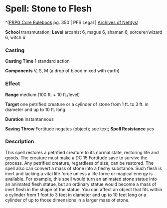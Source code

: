 # Spell: Stone to Flesh

^([PRPG Core Rulebook][ss-stone-to-flesh] pg. 350 | PFS Legal | [Archives of Nehtys][sn-stone-to-flesh])

**School** transmutation; **Level** arcanist 6, magus 6, shaman 6, sorcerer/wizard 6, witch 6

### Casting

**Casting Time** 1 standard action  

**Components** V, S, M (a drop of blood mixed with earth)

### Effect

**Range** medium (100 ft. + 10 ft./level)  

**Target** one petrified creature or a cylinder of stone from 1 ft. to 3 ft. in diameter and up to 10 ft. long  

**Duration** instantaneous  

**Saving Throw** Fortitude negates (object); see text; **Spell Resistance** yes

### Description

This spell restores a petrified creature to its normal state, restoring life and goods. The creature must make a DC 15 Fortitude save to survive the process. Any petrified creature, regardless of size, can be restored. The spell also can convert a mass of stone into a fleshy substance. Such flesh is inert and lacking a vital life force unless a life force or magical energy is available. For example, this spell would turn an animated stone statue into an animated flesh statue, but an ordinary statue would become a mass of inert flesh in the shape of the statue. You can affect an object that fits within a cylinder from 1 foot to 3 feet in diameter and up to 10 feet long or a cylinder of up to those dimensions in a larger mass of stone.

[ss-stone-to-flesh]: http://paizo.com/pathfinderRPG/v57
[sn-stone-to-flesh]: http://www.archivesofnethys.com/SpellDisplay.aspx?ItemName=Stone%20to%20Flesh